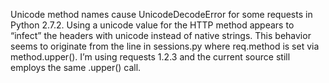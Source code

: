 Unicode method names cause UnicodeDecodeError for some requests in Python 2.7.2. Using a unicode value for the HTTP method appears to “infect” the headers with unicode instead of native strings. This behavior seems to originate from the line in sessions.py where req.method is set via method.upper(). I’m using requests 1.2.3 and the current source still employs the same .upper() call.